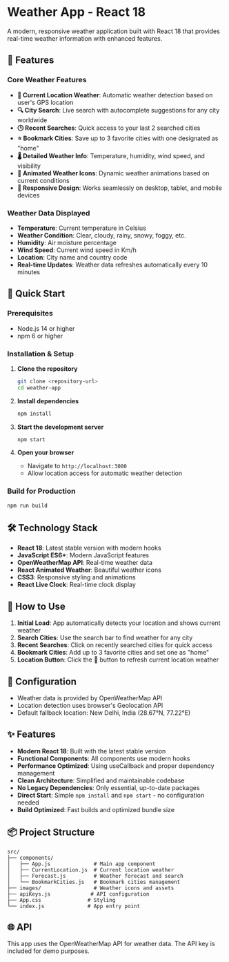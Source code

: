# Weather App - React 18

A modern, responsive weather application built with React 18 that provides real-time weather information with enhanced features.

## 🌟 Features

### Core Weather Features
- **📍 Current Location Weather**: Automatic weather detection based on user's GPS location
- **🔍 City Search**: Live search with autocomplete suggestions for any city worldwide
- **🕒 Recent Searches**: Quick access to your last 2 searched cities
- **⭐ Bookmark Cities**: Save up to 3 favorite cities with one designated as "home"
- **🌡️ Detailed Weather Info**: Temperature, humidity, wind speed, and visibility
- **🎨 Animated Weather Icons**: Dynamic weather animations based on current conditions
- **📱 Responsive Design**: Works seamlessly on desktop, tablet, and mobile devices

### Weather Data Displayed
- **Temperature**: Current temperature in Celsius
- **Weather Condition**: Clear, cloudy, rainy, snowy, foggy, etc.
- **Humidity**: Air moisture percentage
- **Wind Speed**: Current wind speed in Km/h
- **Location**: City name and country code
- **Real-time Updates**: Weather data refreshes automatically every 10 minutes

## 🚀 Quick Start

### Prerequisites
- Node.js 14 or higher
- npm 6 or higher

### Installation & Setup

1. **Clone the repository**
   ```bash
   git clone <repository-url>
   cd weather-app
   ```

2. **Install dependencies**
   ```bash
   npm install
   ```

3. **Start the development server**
   ```bash
   npm start
   ```

4. **Open your browser**
   - Navigate to `http://localhost:3000`
   - Allow location access for automatic weather detection

### Build for Production
```bash
npm run build
```

## 🛠️ Technology Stack

- **React 18**: Latest stable version with modern hooks
- **JavaScript ES6+**: Modern JavaScript features
- **OpenWeatherMap API**: Real-time weather data
- **React Animated Weather**: Beautiful weather icons
- **CSS3**: Responsive styling and animations
- **React Live Clock**: Real-time clock display

## 📱 How to Use

1. **Initial Load**: App automatically detects your location and shows current weather
2. **Search Cities**: Use the search bar to find weather for any city
3. **Recent Searches**: Click on recently searched cities for quick access
4. **Bookmark Cities**: Add up to 3 favorite cities and set one as "home"
5. **Location Button**: Click the 📍 button to refresh current location weather

## 🔧 Configuration

- Weather data is provided by OpenWeatherMap API
- Location detection uses browser's Geolocation API
- Default fallback location: New Delhi, India (28.67°N, 77.22°E)

## ✨ Features

- **Modern React 18**: Built with the latest stable version
- **Functional Components**: All components use modern hooks
- **Performance Optimized**: Using useCallback and proper dependency management
- **Clean Architecture**: Simplified and maintainable codebase
- **No Legacy Dependencies**: Only essential, up-to-date packages
- **Direct Start**: Simple `npm install` and `npm start` - no configuration needed
- **Build Optimized**: Fast builds and optimized bundle size

## 📦 Project Structure

```
src/
├── components/
│   ├── App.js              # Main app component
│   ├── CurrentLocation.js  # Current location weather
│   ├── Forecast.js         # Weather forecast and search
│   └── BookmarkCities.js   # Bookmark cities management
├── images/                 # Weather icons and assets
├── apiKeys.js             # API configuration
├── App.css               # Styling
└── index.js              # App entry point
```

## 🌐 API

This app uses the OpenWeatherMap API for weather data. The API key is included for demo purposes.